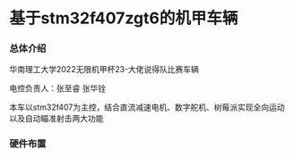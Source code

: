 # 基于stm32f407zgt6的机甲车辆

### 总体介绍

华南理工大学2022无限机甲杯23-大佬说得队比赛车辆

电控负责人：张至睿  张华铨

本车以stm32f407为主控，结合直流减速电机、数字舵机、树莓派实现全向运动以及自动瞄准射击两大功能

### 硬件布置



